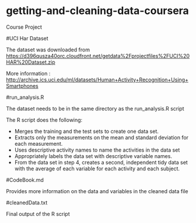 # getting-and-cleaning-data-coursera
Course Project

#UCI Har Dataset

The dataset was downloaded from https://d396qusza40orc.cloudfront.net/getdata%2Fprojectfiles%2FUCI%20HAR%20Dataset.zip 

More information : http://archive.ics.uci.edu/ml/datasets/Human+Activity+Recognition+Using+Smartphones 

#run_analysis.R

The dataset needs to be in the same directory as the run_analysis.R script

The R script does the following:
- Merges the training and the test sets to create one data set.
- Extracts only the measurements on the mean and standard deviation for each measurement. 
- Uses descriptive activity names to name the activities in the data set
- Appropriately labels the data set with descriptive variable names. 
- From the data set in step 4, creates a second, independent tidy data set with the average of each variable for each activity and each subject.

#CodeBook.md

Provides more information on the data and variables in the cleaned data file

#cleanedData.txt

Final output of the R script
